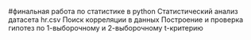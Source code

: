 #финальная работа по статистике в python
Статистический анализ датасета hr.csv
Поиск корреляции в данных
Построение и проверка гипотез по 1-выборочному и 2-выборочному t-критерию
